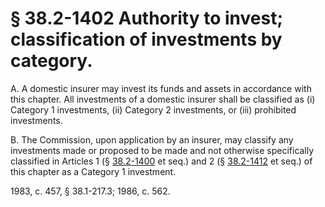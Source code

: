 # § 38.2-1402 Authority to invest; classification of investments by category.

<p>A. A domestic insurer may invest its funds and assets in accordance with this chapter. All investments of a domestic insurer shall be classified as (i) Category 1 investments, (ii) Category 2 investments, or (iii) prohibited investments.</p><p>B. The Commission, upon application by an insurer, may classify any investments made or proposed to be made and not otherwise specifically classified in Articles 1 (§ <a href='http://law.lis.virginia.gov/vacode/38.2-1400/'>38.2-1400</a> et seq.) and 2 (§ <a href='http://law.lis.virginia.gov/vacode/38.2-1412/'>38.2-1412</a> et seq.) of this chapter as a Category 1 investment.</p><p>1983, c. 457, § 38.1-217.3; 1986, c. 562.</p>